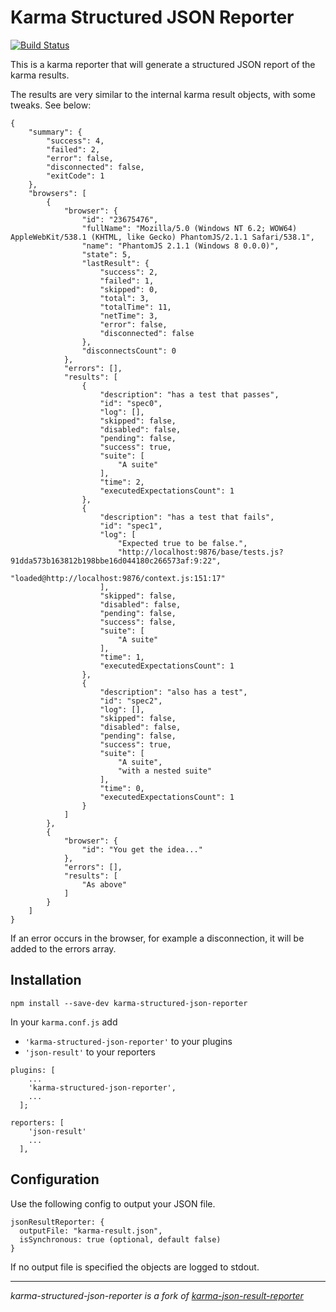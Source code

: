 # Karma Structured JSON Reporter

[![Build Status](https://travis-ci.org/tanenbaum/karma-structured-json-reporter.svg?branch=master)](https://travis-ci.org/tanenbaum/karma-structured-json-reporter)


This is a karma reporter that will generate a structured JSON report of the karma results.

The results are very similar to the internal karma result objects, with some tweaks. See below:

```
{
    "summary": {
        "success": 4,
        "failed": 2,
        "error": false,
        "disconnected": false,
        "exitCode": 1
    },
    "browsers": [
        {
            "browser": {
                "id": "23675476",
                "fullName": "Mozilla/5.0 (Windows NT 6.2; WOW64) AppleWebKit/538.1 (KHTML, like Gecko) PhantomJS/2.1.1 Safari/538.1",
                "name": "PhantomJS 2.1.1 (Windows 8 0.0.0)",
                "state": 5,
                "lastResult": {
                    "success": 2,
                    "failed": 1,
                    "skipped": 0,
                    "total": 3,
                    "totalTime": 11,
                    "netTime": 3,
                    "error": false,
                    "disconnected": false
                },
                "disconnectsCount": 0
            },
            "errors": [],
            "results": [
                {
                    "description": "has a test that passes",
                    "id": "spec0",
                    "log": [],
                    "skipped": false,
                    "disabled": false,
                    "pending": false,
                    "success": true,
                    "suite": [
                        "A suite"
                    ],
                    "time": 2,
                    "executedExpectationsCount": 1
                },
                {
                    "description": "has a test that fails",
                    "id": "spec1",
                    "log": [
                        "Expected true to be false.",
                        "http://localhost:9876/base/tests.js?91dda573b163812b198bbe16d044180c266573af:9:22",
                        "loaded@http://localhost:9876/context.js:151:17"
                    ],
                    "skipped": false,
                    "disabled": false,
                    "pending": false,
                    "success": false,
                    "suite": [
                        "A suite"
                    ],
                    "time": 1,
                    "executedExpectationsCount": 1
                },
                {
                    "description": "also has a test",
                    "id": "spec2",
                    "log": [],
                    "skipped": false,
                    "disabled": false,
                    "pending": false,
                    "success": true,
                    "suite": [
                        "A suite",
                        "with a nested suite"
                    ],
                    "time": 0,
                    "executedExpectationsCount": 1
                }
            ]
        },
        {
            "browser": {
                "id": "You get the idea..."
            },
            "errors": [],
            "results": [
                "As above"
            ]
        }
    ]
}
```

If an error occurs in the browser, for example a disconnection, it will be added to the errors array.

## Installation

```
npm install --save-dev karma-structured-json-reporter
```

In your `karma.conf.js` add
 - `'karma-structured-json-reporter'` to your plugins
 - `'json-result'` to your reporters

```
plugins: [
    ...
    'karma-structured-json-reporter',
    ...
  ];

reporters: [
    'json-result'
    ...
  ],
```

## Configuration

Use the following config to output your JSON file.

```
jsonResultReporter: {
  outputFile: "karma-result.json",
  isSynchronous: true (optional, default false)
}
```

If no output file is specified the objects are logged to stdout.


------------------------

_karma-structured-json-reporter is a fork of [karma-json-result-reporter](https://github.com/Angular-cz/karma-json-result-reporter)_
